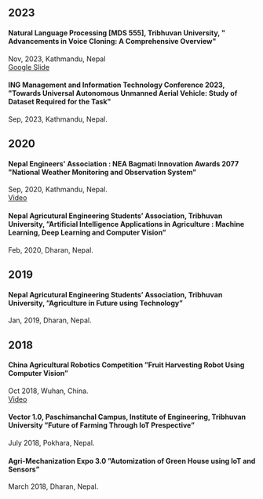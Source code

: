 ## 2023
#### Natural Language Processing [MDS 555], Tribhuvan University, " Advancements in Voice Cloning: A Comprehensive Overview"
Nov, 2023, Kathmandu, Nepal <br>
[Google Slide](https://docs.google.com/presentation/d/1nWfJtEsqiCTjVLAN0fYfv1sLqMfQTdaYyAnpn75LL0g/edit?usp=sharing)

#### ING Management and Information Technology Conference 2023, "Towards Universal Autonomous Unmanned Aerial Vehicle: Study of Dataset Required for the Task"
Sep, 2023, Kathmandu, Nepal.

## 2020
#### Nepal Engineers' Association : NEA Bagmati Innovation Awards 2077 "National Weather Monitoring and Observation System"
Sep, 2020, Kathmandu, Nepal.<br>
[Video](https://www.facebook.com/neanepal/videos/416411545995656)
#### Nepal Agricutural Engineering Students’ Association, Tribhuvan University, ”Artificial Intelligence Applications in Agriculture : Machine Learning, Deep Learning and Computer Vision”
Feb, 2020, Dharan, Nepal.

## 2019
#### Nepal Agricutural Engineering Students’ Association, Tribhuvan University, ”Agriculture in Future using Technology”
Jan, 2019, Dharan, Nepal.
## 2018 
#### China Agricultural Robotics Competition ”Fruit Harvesting Robot Using Computer Vision”
Oct 2018, Wuhan, China.<br>
[Video](https://www.youtube.com/watch?v=MhVL6Qc4QzQ)

#### Vector 1.0, Paschimanchal Campus, Institute of Engineering, Tribhuvan University ”Future of Farming Through IoT Prespective”
July 2018, Pokhara, Nepal.

#### Agri-Mechanization Expo 3.0 ”Automization of Green House using IoT and Sensors”
March 2018, Dharan, Nepal.
